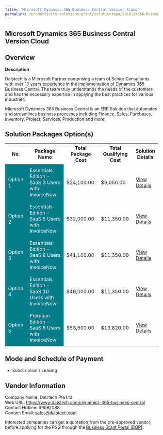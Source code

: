 ```yaml
---
title: 'Microsoft Dynamics 365 Business Central Version Cloud'
permalink: /productivity-solutions-grant/solutionrepo/201611756K-Mcrosoft-Dynmcs-365-Busnss-Cntrl-v-Cloud-G
---
```


## Microsoft Dynamics 365 Business Central Version Cloud

## Overview

**Description**

Dalstech is a Microsoft Partner comprising a team of Senior Consultants with over 10 years experience in the implementation of Dynamics 365 Business Central. The team truly understands the needs of the customers and has the necessary expertise in applying the best practices for various industries. 

Microsoft Dynamics 365 Business Central is an ERP Solution that automates and streamlines business processes including Finance, Sales, Purchases, Inventory, Project, Services, Production and more.

## Solution Packages Option(s)

<table>
<tr>
<th><b>No.</b></th>
<th><b>Package Name</b></th>
<th><b>Total Package Cost</b></th>
<th><b>Total Qualifying Cost</b></th>
<th><b>Solution Details</b></th>
</tr>
<tr>
<td style='padding: 10px; background-color: #037E8A; color: #FFFFFF;'>Option 1</td>
<td style='padding: 10px; background-color: #037E8A; color: #FFFFFF;'>Essentials Edition - SaaS 3 Users with InvoiceNow</td>
<td style='padding: 10px;'>$24,100.00</td>
<td style='padding: 10px;'>$9,050.00</td>
<td style='padding: 10px;'><a href='/images/psg/Dalstech_Microsoft_01082024_Desensitised_Annex3_Part1.pdf' target='_blank'>View Details</a></td>
</tr>
<tr>
<td style='padding: 10px; background-color: #037E8A; color: #FFFFFF;'>Option 2</td>
<td style='padding: 10px; background-color: #037E8A; color: #FFFFFF;'>Essentials Edition - SaaS 5 Users with InvoiceNow</td>
<td style='padding: 10px;'>$32,000.00</td>
<td style='padding: 10px;'>$11,350.00</td>
<td style='padding: 10px;'><a href='/images/psg/Dalstech_Microsoft_01082024_Desensitised_Annex3_Part2.pdf' target='_blank'>View Details</a></td>
</tr>
<tr>
<td style='padding: 10px; background-color: #037E8A; color: #FFFFFF;'>Option 3</td>
<td style='padding: 10px; background-color: #037E8A; color: #FFFFFF;'>Essentials Edition - SaaS 8 Users with InvoiceNow</td>
<td style='padding: 10px;'>$41,100.00</td>
<td style='padding: 10px;'>$11,350.00</td>
<td style='padding: 10px;'><a href='/images/psg/Dalstech_Microsoft_01082024_Desensitised_Annex3_Part3.pdf' target='_blank'>View Details</a></td>
</tr>
<tr>
<td style='padding: 10px; background-color: #037E8A; color: #FFFFFF;'>Option 4</td>
<td style='padding: 10px; background-color: #037E8A; color: #FFFFFF;'>Essentials Edition - SaaS 10 Users with InvoiceNow</td>
<td style='padding: 10px;'>$46,000.00</td>
<td style='padding: 10px;'>$11,350.00</td>
<td style='padding: 10px;'><a href='/images/psg/Dalstech_Microsoft_01082024_Desensitised_Annex3_Part4.pdf' target='_blank'>View Details</a></td>
</tr>
<tr>
<td style='padding: 10px; background-color: #037E8A; color: #FFFFFF;'>Option 5</td>
<td style='padding: 10px; background-color: #037E8A; color: #FFFFFF;'>Premium Edition - SaaS 8 Users with InvoiceNow</td>
<td style='padding: 10px;'>$53,600.00</td>
<td style='padding: 10px;'>$13,820.00</td>
<td style='padding: 10px;'><a href='/images/psg/Dalstech_Microsoft_01082024_Desensitised_Annex3_Part5.pdf' target='_blank'>View Details</a></td>
</tr>
</table>

## Mode and Schedule of Payment

 - Subscription / Leasing

## Vendor Information

 Company Name: Dalstech Pte Ltd<br>Web URL: https://www.dalstech.com/dynamics-365-business-central <br>Contact Hotline: 69092088 <br>Contact Email: sales@dalstech.com <br>

Interested companies can get a quotation from the pre-approved vendor, before applying for the PSG through the <a href='https://www.businessgrants.gov.sg/' target='_blank' rel='noopener'>Business Grant Portal (BGP)</a>.

<script src="/jquery/resize-tables.js"></script>
